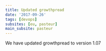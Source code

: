 ```yaml
---
title: Updated growthpread
date: '2017-09-26'
tags: [devops]
subsites: [eu, pasteur]
main_subsite: pasteur
---
```


We have updated growthpread to  version 1.07

